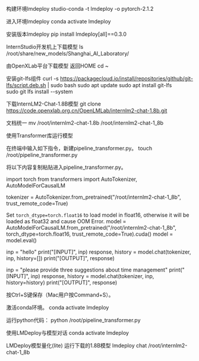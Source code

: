 构建环境lmdeploy
studio-conda -t lmdeploy -o pytorch-2.1.2

进入环境lmdeploy
conda activate lmdeploy

安装版本lmdeploy
pip install lmdeploy[all]==0.3.0

InternStudio开发机上下载模型
ls /root/share/new_models/Shanghai_AI_Laboratory/

由OpenXLab平台下载模型
返回HOME
cd ~

安装git-lfs组件
curl -s https://packagecloud.io/install/repositories/github/git-lfs/script.deb.sh | sudo bash
sudo apt update
sudo apt install git-lfs   
sudo git lfs install  --system

下载InternLM2-Chat-1.8B模型
git clone https://code.openxlab.org.cn/OpenLMLab/internlm2-chat-1.8b.git

文档统一
mv /root/internlm2-chat-1.8b /root/internlm2-chat-1_8b

使用Transformer库运行模型

在终端中输入如下指令，新建pipeline_transformer.py。
touch /root/pipeline_transformer.py

将以下内容复制粘贴进入pipeline_transformer.py。

import torch
from transformers import AutoTokenizer, AutoModelForCausalLM

tokenizer = AutoTokenizer.from_pretrained("/root/internlm2-chat-1_8b", trust_remote_code=True)

Set `torch_dtype=torch.float16` to load model in float16, otherwise it will be loaded as float32 and cause OOM Error.
model = AutoModelForCausalLM.from_pretrained("/root/internlm2-chat-1_8b", torch_dtype=torch.float16, trust_remote_code=True).cuda()
model = model.eval()

inp = "hello"
print("[INPUT]", inp)
response, history = model.chat(tokenizer, inp, history=[])
print("[OUTPUT]", response)

inp = "please provide three suggestions about time management"
print("[INPUT]", inp)
response, history = model.chat(tokenizer, inp, history=history)
print("[OUTPUT]", response)

按Ctrl+S键保存（Mac用户按Command+S）。

激活conda环境。
conda activate lmdeploy

运行python代码：
python /root/pipeline_transformer.py

使用LMDeploy与模型对话
conda activate lmdeploy

LMDeploy模型量化(lite)
运行下载的1.8B模型
lmdeploy chat /root/internlm2-chat-1_8b


